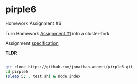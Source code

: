 # pirple6

Homework Assignment #6

Turn Homework [Assignment #1](https://github.com/jonathan-annett/pirple1) into a cluster-fork

Assignment [specification](assignment.md)


**TLDR**  

```bash

git clone https://github.com/jonathan-annett/pirple6.git
cd pirple6
(sleep 5; . test.sh) & node index


```

